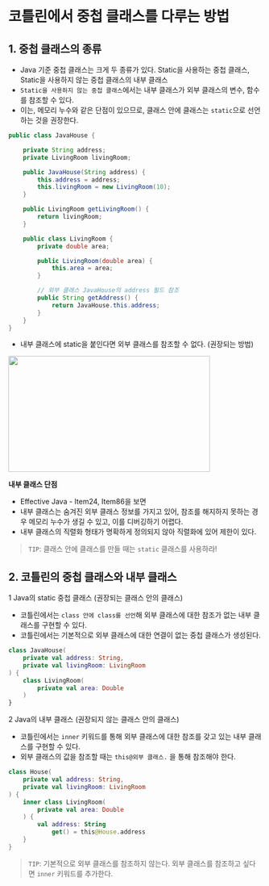# 코틀린에서 중첩 클래스를 다루는 방법

## 1. 중첩 클래스의 종류
* Java 기준 중첩 클래스는 크게 두 종류가 있다. Static을 사용하는 중첩 클래스, Static을 사용하지 않는 중첩 클래스의 내부 클래스  
* `Static을 사용하지 않는 중첩 클래스`에서는 내부 클래스가 외부 클래스의 변수, 함수를 참조할 수 있다.
* 이는, 메모리 누수와 같은 단점이 있으므로, 클래스 안에 클래스는 `static`으로 선언하는 것을 권장한다.
```java
public class JavaHouse {

    private String address;
    private LivingRoom livingRoom;

    public JavaHouse(String address) {
        this.address = address;
        this.livingRoom = new LivingRoom(10);
    }

    public LivingRoom getLivingRoom() {
        return livingRoom;
    }

    public class LivingRoom {
        private double area;

        public LivingRoom(double area) {
            this.area = area;
        }

        // 외부 클래스 JavaHouse의 address 필드 참조
        public String getAddress() {
            return JavaHouse.this.address;
        }
    }
}
```
* 내부 클래스에 static을 붙인다면 외부 클래스를 참조할 수 없다. (권장되는 방법)
<img src="https://user-images.githubusercontent.com/50009240/212981177-40833392-a6c1-4a47-82e1-cc88c966b9a7.png" width="400" height="230">

**내부 클래스 단점**
* Effective Java - Item24, Item86을 보면
* 내부 클래스는 숨겨진 외부 클래스 정보를 가지고 있어, 참조를 해지하지 못하는 경우 메모리 누수가 생길 수 있고, 이를 디버깅하기 어렵다.
* 내부 클래스의 직렬화 형태가 명확하게 정의되지 않아 직렬화에 있어 제한이 있다.
> `TIP`: 클래스 안에 클래스를 만들 때는 `static` 클래스를 사용하라!

## 2. 코틀린의 중첩 클래스와 내부 클래스
1 Java의 static 중첩 클래스 (권장되는 클래스 안의 클래스)
* 코틀린에서는 `class 안에 class를 선언`해 외부 클래스에 대한 참조가 없는 내부 클래스를 구현할 수 있다.
* 코틀린에서는 기본적으로 외부 클래스에 대한 연결이 없는 중첩 클래스가 생성된다.
```kotlin
class JavaHouse(
    private val address: String,
    private val livingRoom: LivingRoom
) {
    class LivingRoom(
        private val area: Double
    )
}
```
2 Java의 내부 클래스 (권장되지 않는 클래스 안의 클래스)
* 코틀린에서는 `inner` 키워드를 통해 외부 클래스에 대한 참조를 갖고 있는 내부 클래스를 구현할 수 있다.
* 외부 클래스의 값을 참조할 때는 `this@외부 클래스.` 을 통해 참조해야 한다.
```kotlin
class House(
    private val address: String,
    private val livingRoom: LivingRoom
) {
    inner class LivingRoom(
        private val area: Double
    ) {
        val address: String
            get() = this@House.address
    }
}
```
> `TIP`: 기본적으로 외부 클래스를 참조하지 않는다. 외부 클래스를 참조하고 싶다면 `inner` 키워드를 추가한다.
























